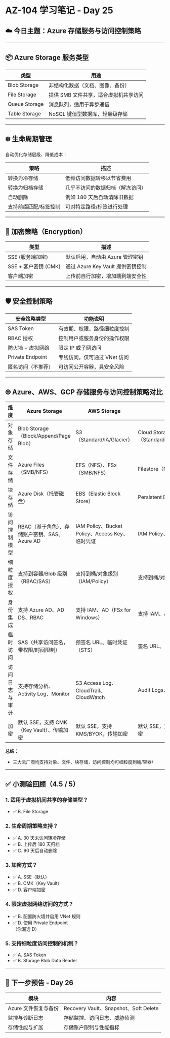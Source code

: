 # AZ-104 学习笔记 - Day 25

## ☁️ 今日主题：Azure 存储服务与访问控制策略

---

## 📦 Azure Storage 服务类型

| 类型             | 用途 |
|------------------|------|
| Blob Storage     | 非结构化数据（文档、图像、备份） |
| File Storage     | 提供 SMB 文件共享，适合虚拟机共享访问 |
| Queue Storage    | 消息队列，适用于异步通信 |
| Table Storage    | NoSQL 键值型数据库，轻量级存储 |

---

## ❄️ 生命周期管理

自动优化存储层级、降低成本：

| 策略               | 描述 |
|--------------------|------|
| 转换为冷存储       | 低频访问数据转移以节省费用 |
| 转换为归档存储     | 几乎不访问的数据归档（解冻访问） |
| 自动删除           | 例如 180 天后自动清除旧数据 |
| 支持前缀匹配/标签控制 | 可对特定路径/标签进行处理 |

---

## 🔐 加密策略（Encryption）

| 类型                           | 描述 |
|--------------------------------|------|
| SSE (服务端加密)               | 默认启用，自动由 Azure 管理密钥 |
| SSE + 客户密钥 (CMK)           | 通过 Azure Key Vault 提供密钥控制 |
| 客户端加密                     | 上传前自行加密，增加端到端安全性 |

---

## 🛡️ 安全控制策略

| 安全策略类型        | 功能说明 |
|---------------------|----------|
| SAS Token            | 有效期、权限、路径细粒度控制 |
| RBAC 授权            | 控制用户或服务身份的操作权限 |
| 防火墙 + 虚拟网络    | 限定 IP 或子网访问 |
| Private Endpoint     | 专线访问，仅可通过 VNet 访问 |
| 匿名访问（不推荐）   | 可访问公开容器，具安全风险 |

---

## 🌐 Azure、AWS、GCP 存储服务与访问控制策略对比

| 维度           | Azure Storage                                 | AWS Storage                                 | GCP Storage                                 |
|----------------|----------------------------------------------|---------------------------------------------|---------------------------------------------|
| 对象存储       | Blob Storage（Block/Append/Page Blob）        | S3（Standard/IA/Glacier）                   | Cloud Storage（Standard/Nearline/Coldline/Archive） |
| 文件存储       | Azure Files（SMB/NFS）                        | EFS（NFS）、FSx（SMB/NFS）                  | Filestore（NFS）                            |
| 块存储         | Azure Disk（托管磁盘）                        | EBS（Elastic Block Store）                  | Persistent Disk                             |
| 访问控制模型   | RBAC（基于角色）、存储账户密钥、SAS、Azure AD | IAM Policy、Bucket Policy、Access Key、临时凭证 | IAM Policy、签名URL、服务账号               |
| 细粒度授权     | 支持到容器/Blob 级别（RBAC/SAS）              | 支持到桶/对象级别（IAM/Policy）             | 支持到桶/对象级别（IAM/Policy）             |
| 身份集成       | 支持 Azure AD、AD DS、RBAC                    | 支持 IAM、AD（FSx for Windows）             | 支持 IAM、AD（Filestore Enterprise）         |
| 临时访问       | SAS（共享访问签名，带权限/时间限制）          | 预签名 URL、临时凭证（STS）                 | 签名 URL、临时凭证                          |
| 访问日志与审计 | 支持存储分析、Activity Log、Monitor            | S3 Access Log、CloudTrail、CloudWatch       | Audit Logs、存储访问日志                    |
| 加密           | 默认 SSE，支持 CMK（Key Vault）、传输加密      | 默认 SSE，支持 KMS/BYOK，传输加密           | 默认 SSE，支持 CMEK（KMS），传输加密         |

**总结：**
- 三大云厂商均支持对象、文件、块存储，访问控制均可细粒度到桶/容器/
---

## ✅ 小测验回顾（4.5 / 5）

### 1. 适用于虚拟机间共享的存储类型？

- ✅ B. File Storage

### 2. 生命周期策略支持？

- ✅ A. 30 天未访问转冷存储  
- ✅ B. 上传后 180 天归档  
- ✅ C. 90 天后自动删除

### 3. 加密方式？

- ✅ A. SSE（默认）  
- ✅ B. CMK（Key Vault）  
- ✅ D. 客户端加密

### 4. 限定虚拟网络访问的方式？

- ✅ B. 配置防火墙并启用 VNet 规则  
- ✅ D. 使用 Private Endpoint  
（你漏选 D）

### 5. 支持细粒度访问控制的机制？

- ✅ A. SAS Token  
- ✅ B. Storage Blob Data Reader

---

## 📅 下一步预告 - Day 26

| 模块 | 内容 |
|------|------|
| Azure 文件恢复与备份 | Recovery Vault、Snapshot、Soft Delete |
| 监控与诊断日志       | 存储监控、访问日志、威胁侦测 |
| 存储性能与扩展       | 存储账户限制与性能指标 |
